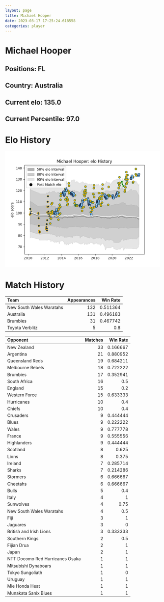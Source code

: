```yaml
---  
layout: page  
title: Michael Hooper  
date: 2023-03-17 17:25:24.618558  
categories: player  
---
```

# Michael Hooper

## Positions: FL

## Country: Australia

## Current elo: 135.0

## Current Percentile: 97.0

# Elo History


![elo history](history_MichaelHooper.png)
# Match History


| Team                     |   Appearances |   Win Rate |
|:-------------------------|--------------:|-----------:|
| New South Wales Waratahs |           132 |   0.511364 |
| Australia                |           131 |   0.496183 |
| Brumbies                 |            31 |   0.467742 |
| Toyota Verblitz          |             5 |   0.8      |

| Opponent                        |   Matches |   Win Rate |
|:--------------------------------|----------:|-----------:|
| New Zealand                     |        33 |   0.166667 |
| Argentina                       |        21 |   0.880952 |
| Queensland Reds                 |        19 |   0.684211 |
| Melbourne Rebels                |        18 |   0.722222 |
| Brumbies                        |        17 |   0.352941 |
| South Africa                    |        16 |   0.5      |
| England                         |        15 |   0.2      |
| Western Force                   |        15 |   0.633333 |
| Hurricanes                      |        10 |   0.4      |
| Chiefs                          |        10 |   0.4      |
| Crusaders                       |         9 |   0.444444 |
| Blues                           |         9 |   0.222222 |
| Wales                           |         9 |   0.777778 |
| France                          |         9 |   0.555556 |
| Highlanders                     |         9 |   0.444444 |
| Scotland                        |         8 |   0.625    |
| Lions                           |         8 |   0.375    |
| Ireland                         |         7 |   0.285714 |
| Sharks                          |         7 |   0.214286 |
| Stormers                        |         6 |   0.666667 |
| Cheetahs                        |         6 |   0.666667 |
| Bulls                           |         5 |   0.4      |
| Italy                           |         4 |   1        |
| Sunwolves                       |         4 |   0.75     |
| New South Wales Waratahs        |         4 |   0.5      |
| Fiji                            |         3 |   1        |
| Jaguares                        |         3 |   0        |
| British and Irish Lions         |         3 |   0.333333 |
| Southern Kings                  |         2 |   0.5      |
| Fijian Drua                     |         2 |   1        |
| Japan                           |         2 |   1        |
| NTT Docomo Red Hurricanes Osaka |         1 |   1        |
| Mitsubishi Dynaboars            |         1 |   1        |
| Tokyo Sungoliath                |         1 |   0        |
| Uruguay                         |         1 |   1        |
| Mie Honda Heat                  |         1 |   1        |
| Munakata Sanix Blues            |         1 |   1        |